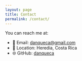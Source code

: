 ```yaml
---
layout: page
title: Contact
permalink: /contact/
---
```


You can reach me at:

- 📧 Email: danqueca@gmail.com
- 📍 Location: Heredia, Costa Rica
- 🌐 GitHub: [danqueca](https://github.com/danqueca/)
